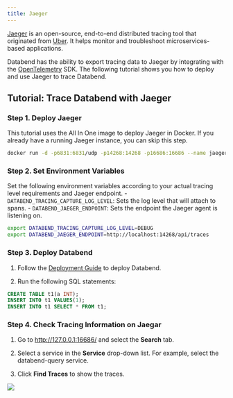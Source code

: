 ```yaml
---
title: Jaeger
---
```


[Jaeger](https://github.com/jaegertracing/jaeger) is an open-source, end-to-end distributed tracing tool that originated from [Uber](https://www.uber.com/). It helps monitor and troubleshoot microservices-based applications.

Databend has the ability to export tracing data to Jaeger by integrating with the [OpenTelemetry](https://opentelemetry.io/) SDK. The following tutorial shows you how to deploy and use Jaeger to trace Databend.

## Tutorial: Trace Databend with Jaeger

### Step 1. Deploy Jaeger

This tutorial uses the All In One image to deploy Jaeger in Docker. If you already have a running Jaeger instance, you can skip this step.

```bash
docker run -d -p6831:6831/udp -p14268:14268 -p16686:16686 --name jaeger jaegertracing/all-in-one:latest
```

### Step 2. Set Environment Variables

Set the following environment variables according to your actual tracing level requirements and Jaeger endpoint.
    - `DATABEND_TRACING_CAPTURE_LOG_LEVEL`: Sets the log level that will attach to spans.
    - `DATABEND_JAEGER_ENDPOINT`: Sets the endpoint the Jaeger agent is listening on.

```bash
export DATABEND_TRACING_CAPTURE_LOG_LEVEL=DEBUG
export DATABEND_JAEGER_ENDPOINT=http://localhost:14268/api/traces
```

### Step 3. Deploy Databend

1. Follow the [Deployment Guide](https://databend.rs/doc/deploy) to deploy Databend.

2. Run the following SQL statements:

```sql
CREATE TABLE t1(a INT);
INSERT INTO t1 VALUES(1);
INSERT INTO t1 SELECT * FROM t1;
```

### Step 4. Check Tracing Information on Jaegar

1. Go to <http://127.0.0.1:16686/> and select the **Search** tab.

2. Select a service in the **Service** drop-down list. For example, select the databend-query service.

3. Click **Find Traces** to show the traces.

![](https://datafuse-1253727613.cos.ap-hongkong.myqcloud.com/jaeger-tracing-show.png)
